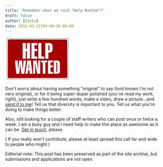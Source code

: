 ```yaml
---
title: 'Remember when we said "Help Wanted"?'
draft: false
author: [Sasha]
date: 2012-02-21T09:00:56-05:00
---
```



![](/uploads/2012/02/Help-Wanted1.jpg)

Don't worry about having something "original" to say (lord knows I'm not very original), or for it being super-duper polished (you've read my work, right), just write a few hundred words, make a video, draw a picture...and [send it to me](mailto:sasha@womenthinkingfree.org)! Tell us that diversity is important to you. Tell us what you're doing to make things better.

Also, still looking for a couple of staff writers who can post once or twice a week. I am a busy guy and I need help to make this place as awesome as it can be. [Get in touch](mailto:sasha@womenthinkingfree.org), please.

( If you really won't contribute, please at least spread this call far and wide to people who might.)

Editorial note: This post has been preserved as part of the site archive, but submissions and applications are not open. 